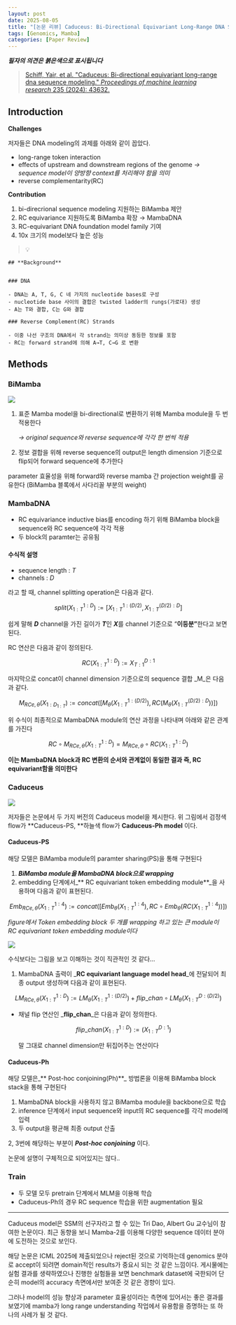 ```yaml
---
layout: post
date: 2025-08-05
title: "[논문 리뷰] Caduceus: Bi-Directional Equivariant Long-Range DNA Sequence Modeling"
tags: [Genomics, Mamba]
categories: [Paper Review]
---
```


<span class="notion-red">_**필자의 의견은 붉은색으로 표시됩니다**_</span>


> [Schiff, Yair, et al. "Caduceus: Bi-directional equivariant long-range dna sequence modeling." ](https://pmc.ncbi.nlm.nih.gov/articles/PMC12189541/)[_Proceedings of machine learning research_](https://pmc.ncbi.nlm.nih.gov/articles/PMC12189541/)[ 235 (2024): 43632.](https://pmc.ncbi.nlm.nih.gov/articles/PMC12189541/)



## Introduction


**Challenges**


저자들은 DNA modeling의 과제를 아래와 같이 꼽았다.

- long-range token interaction
- effects of upstream and downstream regions of the genome 
_→ sequence model이 양방향 context를 처리해야 함을 의미_
- reverse complementarity(RC)

**Contribution**

1. bi-direcrional sequence modeling 지원하는 BiMamba 제안
1. RC equivariance 지원하도록 BiMamba 확장 → MambaDNA
1. RC-equivariant DNA foundation model family 기여
1. 10x 크기의 model보다 높은 성능

> 💡 


	## **Background**


	### DNA

	- DNA는 A, T, G, C 네 가지의 nucleotide bases로 구성
	- nucleotide base 사이의 결합은 twisted ladder의 rungs(가로대) 생성
	- A는 T와 결합, C는 G와 결합

	### Reverse Complement(RC) Strands

	- 이중 나선 구조의 DNA에서 각 strand는 의미상 동등한 정보를 포함
	- RC는 forward strand에 의해 A→T, C→G 로 변환


## Methods



### BiMamba


![](https://prod-files-secure.s3.us-west-2.amazonaws.com/542b861c-36a8-4051-84e5-8804b6728dba/2c247d59-7815-4980-99f0-8f0d21f445a7/image.png?X-Amz-Algorithm=AWS4-HMAC-SHA256&X-Amz-Content-Sha256=UNSIGNED-PAYLOAD&X-Amz-Credential=ASIAZI2LB46622Y5XSTH%2F20251008%2Fus-west-2%2Fs3%2Faws4_request&X-Amz-Date=20251008T070111Z&X-Amz-Expires=3600&X-Amz-Security-Token=IQoJb3JpZ2luX2VjEB8aCXVzLXdlc3QtMiJHMEUCIDp6BxG7JE%2F30goEKbxhkoyCNPFlwWz03Mcxu90VvBj1AiEA7jOROBmOx9piT1b94ARwOFE64g13%2Bctaenl5JwXdHuIqiAQIuP%2F%2F%2F%2F%2F%2F%2F%2F%2F%2FARAAGgw2Mzc0MjMxODM4MDUiDJjA7I4Ilkqa5A%2FfuircA5twR%2FpZ%2FnxeAC0o82fHtMpnpiXsAn%2FcSKsUZZPDDTjI910ENcVl0o%2FOBAhLnRRrdKII71a19fwYKbze9QTmwkccbvCWJi5vZpJ7Z%2B5mkRTwnJwlyHV7oqH4iy7t7e94DR8ukqCwybNjWZY9R46PTnhZrQS%2BAefvSaYZxMWS1NXmgHGYbjdSaApjzw9SazB38IuBvHIilvGp9vcwu2yNarRJlXGYzRKXpfsoj30Zu9iSSw4tTPUQsIgMBPufqae2xNfmoRORksS%2B%2FAR%2BTq9GM9U5cxtA%2FaXAzLtjwpqYjckWviR%2FlxB4yTgMSYALP7sn82zOs2lshVJeqaN7OjI8eZj%2BI14kNi2Oqij3wy%2FIT0IKBe2HLWAKWtWAtV3qEBLBenbq4YWQM6UlVuC4EjjFhWN1vhzf4qU7nUK2WQFA9oDfHQzM6iSfdOppghv1TaPNoBfsSlKiL2%2Fef8ngMbvrgv9vBWxIN%2Fplo2XMlu%2BROAm1l6S6xa99rks2k50vYEAJZYN3HD0bOVI86R2o2i2Civf9hCOVkPuKEaFFHZUrJt9Z%2BshMJ4liI8woI3ks9Spq5QZiYcSfWcd6Wie9lDwg60ytFpaJxrPaYDkumdz3LYZknNVJFl%2BQX%2FouoevlMJ2OmMcGOqUB3h%2BR7p38rzNuHHVQV%2FIfVMxsk0BrJUo5khqMsnQ8GZWVCZlJA2SOE3%2BWzp89DBk4hHG789%2BgJGmc74qPg2IEoPIVUA8ArhwFtlVVV%2B4s%2Fdq75h5R9AHNEuFa4BQDS%2FUn1DfRMCJY8LTM3jbPe5IzjLWxv4CeY%2F4HOA%2BTEM4QL3mPn9yX9c2P70g3QB4A8GdZWneYHBR0r44UpeD3H4v0KslzsKg8&X-Amz-Signature=63851653453a352451b60af0966496a70f35577ce0d12606adc7a01ae7fa41c5&X-Amz-SignedHeaders=host&x-amz-checksum-mode=ENABLED&x-id=GetObject)

1. 표준 Mamba model을 bi-directional로 변환하기 위해 Mamba module을 두 번 적용한다

	_→ original sequence와 reverse sequence에 각각 한 번씩 적용_

1. 정보 결합을 위해 reverse sequence의 output은 length dimension 기준으로 flip되어 forward sequence에 추가한다

parameter 효율성을 위해 forward와 reverse mamba 간 projection weight를 공유한다 (BiMamba 블록에서 사다리꼴 부분의 weight)



### MambaDNA

- RC equivariance inductive bias를 encoding 하기 위해 BiMamba block을 sequence와 RC sequence에 각각 적용
- 두 block의 paramter는 공유됨


#### 수식적 설명

- sequence length : _T_
- channels : _D_

라고 할 때,  channel splitting operation은 다음과 같다.


$$
split(X^{1:D}_{1:T}):=[X^{1:(D/2)}_{1:T},X^{(D/2):D}_{1:T}]
$$


<span class="notion-red">쉽게 말해 </span><span class="notion-red">_**D**_</span><span class="notion-red"> channel을 가진 길이가 </span><span class="notion-red">_**T**_</span><span class="notion-red">인 </span><span class="notion-red">_**X**_</span><span class="notion-red">를 channel 기준으로 “</span><span class="notion-red">**이등분”**</span><span class="notion-red">한다고 보면 된다.</span>


RC 연산은 다음과 같이 정의된다.


$$
RC(X^{1:D}_{1:T}):=X^{D:1}_{T:1}
$$


마지막으로 concat이 channel dimension 기준으로의 sequence 결합 _M_은 다음과 같다.


$$
M_{RCe,\theta}(X_{1:D_{1:T}}):=concat([M_{\theta}(X^{1:(D/2)}_{1:T}),RC(M_{\theta}(X^{(D/2):D}_{1:T}))])
$$


위 수식이 최종적으로 MambaDNA module의 연산 과정을 나타내며 아래와 같은 관계를 가진다


$$
RC\circ M_{RCe,\theta}(X^{1:D}_{1:T}) = M_{RCe,\theta} \circ RC(X^{1:D}_{1:T})
$$


**이는 MambaDNA block과 RC 변환의 순서와 관계없이 동일한 결과 즉, RC equivariant함을 의미한다**



### Caduceus


![](https://prod-files-secure.s3.us-west-2.amazonaws.com/542b861c-36a8-4051-84e5-8804b6728dba/f94a60d7-8145-473b-aef9-7c68d3ec604a/image.png?X-Amz-Algorithm=AWS4-HMAC-SHA256&X-Amz-Content-Sha256=UNSIGNED-PAYLOAD&X-Amz-Credential=ASIAZI2LB46622Y5XSTH%2F20251008%2Fus-west-2%2Fs3%2Faws4_request&X-Amz-Date=20251008T070111Z&X-Amz-Expires=3600&X-Amz-Security-Token=IQoJb3JpZ2luX2VjEB8aCXVzLXdlc3QtMiJHMEUCIDp6BxG7JE%2F30goEKbxhkoyCNPFlwWz03Mcxu90VvBj1AiEA7jOROBmOx9piT1b94ARwOFE64g13%2Bctaenl5JwXdHuIqiAQIuP%2F%2F%2F%2F%2F%2F%2F%2F%2F%2FARAAGgw2Mzc0MjMxODM4MDUiDJjA7I4Ilkqa5A%2FfuircA5twR%2FpZ%2FnxeAC0o82fHtMpnpiXsAn%2FcSKsUZZPDDTjI910ENcVl0o%2FOBAhLnRRrdKII71a19fwYKbze9QTmwkccbvCWJi5vZpJ7Z%2B5mkRTwnJwlyHV7oqH4iy7t7e94DR8ukqCwybNjWZY9R46PTnhZrQS%2BAefvSaYZxMWS1NXmgHGYbjdSaApjzw9SazB38IuBvHIilvGp9vcwu2yNarRJlXGYzRKXpfsoj30Zu9iSSw4tTPUQsIgMBPufqae2xNfmoRORksS%2B%2FAR%2BTq9GM9U5cxtA%2FaXAzLtjwpqYjckWviR%2FlxB4yTgMSYALP7sn82zOs2lshVJeqaN7OjI8eZj%2BI14kNi2Oqij3wy%2FIT0IKBe2HLWAKWtWAtV3qEBLBenbq4YWQM6UlVuC4EjjFhWN1vhzf4qU7nUK2WQFA9oDfHQzM6iSfdOppghv1TaPNoBfsSlKiL2%2Fef8ngMbvrgv9vBWxIN%2Fplo2XMlu%2BROAm1l6S6xa99rks2k50vYEAJZYN3HD0bOVI86R2o2i2Civf9hCOVkPuKEaFFHZUrJt9Z%2BshMJ4liI8woI3ks9Spq5QZiYcSfWcd6Wie9lDwg60ytFpaJxrPaYDkumdz3LYZknNVJFl%2BQX%2FouoevlMJ2OmMcGOqUB3h%2BR7p38rzNuHHVQV%2FIfVMxsk0BrJUo5khqMsnQ8GZWVCZlJA2SOE3%2BWzp89DBk4hHG789%2BgJGmc74qPg2IEoPIVUA8ArhwFtlVVV%2B4s%2Fdq75h5R9AHNEuFa4BQDS%2FUn1DfRMCJY8LTM3jbPe5IzjLWxv4CeY%2F4HOA%2BTEM4QL3mPn9yX9c2P70g3QB4A8GdZWneYHBR0r44UpeD3H4v0KslzsKg8&X-Amz-Signature=aebaf5d04e127d8f350b3b796c9a813b4bc68cf917bc8c8655cbf39848affb3d&X-Amz-SignedHeaders=host&x-amz-checksum-mode=ENABLED&x-id=GetObject)


저자들은 논문에서 두 가지 버전의 Caduceus model을 제시한다. 위 그림에서 검정색 flow가 **Caduceus-PS, **하늘색 flow가 **Caduceus-Ph model** 이다.



#### Caduceus-PS


해당 모델은 BiMamba module의 paramter sharing(PS)을 통해 구현된다

1. _**BiMamba module을 MambaDNA block으로 wrapping**_
1. embedding 단계에서_** RC equivariant token embedding module**_을 사용하며 다음과 같이 표현된다.

$$
Emb_{RCe,\theta}(X^{1:4}_{1:T}):=concat([Emb_{\theta}(X^{1:4}_{1:T}),RC \circ Emb_{\theta}(RC(X^{1:4}_{1:T}))])
$$


_figure에서 Token embedding block 두 개를 wrapping 하고 있는 큰 module이 RC equivariant token embedding module이다_


![](https://prod-files-secure.s3.us-west-2.amazonaws.com/542b861c-36a8-4051-84e5-8804b6728dba/b175e4da-71eb-4e91-8c23-a06dabe673c9/image.png?X-Amz-Algorithm=AWS4-HMAC-SHA256&X-Amz-Content-Sha256=UNSIGNED-PAYLOAD&X-Amz-Credential=ASIAZI2LB46622Y5XSTH%2F20251008%2Fus-west-2%2Fs3%2Faws4_request&X-Amz-Date=20251008T070111Z&X-Amz-Expires=3600&X-Amz-Security-Token=IQoJb3JpZ2luX2VjEB8aCXVzLXdlc3QtMiJHMEUCIDp6BxG7JE%2F30goEKbxhkoyCNPFlwWz03Mcxu90VvBj1AiEA7jOROBmOx9piT1b94ARwOFE64g13%2Bctaenl5JwXdHuIqiAQIuP%2F%2F%2F%2F%2F%2F%2F%2F%2F%2FARAAGgw2Mzc0MjMxODM4MDUiDJjA7I4Ilkqa5A%2FfuircA5twR%2FpZ%2FnxeAC0o82fHtMpnpiXsAn%2FcSKsUZZPDDTjI910ENcVl0o%2FOBAhLnRRrdKII71a19fwYKbze9QTmwkccbvCWJi5vZpJ7Z%2B5mkRTwnJwlyHV7oqH4iy7t7e94DR8ukqCwybNjWZY9R46PTnhZrQS%2BAefvSaYZxMWS1NXmgHGYbjdSaApjzw9SazB38IuBvHIilvGp9vcwu2yNarRJlXGYzRKXpfsoj30Zu9iSSw4tTPUQsIgMBPufqae2xNfmoRORksS%2B%2FAR%2BTq9GM9U5cxtA%2FaXAzLtjwpqYjckWviR%2FlxB4yTgMSYALP7sn82zOs2lshVJeqaN7OjI8eZj%2BI14kNi2Oqij3wy%2FIT0IKBe2HLWAKWtWAtV3qEBLBenbq4YWQM6UlVuC4EjjFhWN1vhzf4qU7nUK2WQFA9oDfHQzM6iSfdOppghv1TaPNoBfsSlKiL2%2Fef8ngMbvrgv9vBWxIN%2Fplo2XMlu%2BROAm1l6S6xa99rks2k50vYEAJZYN3HD0bOVI86R2o2i2Civf9hCOVkPuKEaFFHZUrJt9Z%2BshMJ4liI8woI3ks9Spq5QZiYcSfWcd6Wie9lDwg60ytFpaJxrPaYDkumdz3LYZknNVJFl%2BQX%2FouoevlMJ2OmMcGOqUB3h%2BR7p38rzNuHHVQV%2FIfVMxsk0BrJUo5khqMsnQ8GZWVCZlJA2SOE3%2BWzp89DBk4hHG789%2BgJGmc74qPg2IEoPIVUA8ArhwFtlVVV%2B4s%2Fdq75h5R9AHNEuFa4BQDS%2FUn1DfRMCJY8LTM3jbPe5IzjLWxv4CeY%2F4HOA%2BTEM4QL3mPn9yX9c2P70g3QB4A8GdZWneYHBR0r44UpeD3H4v0KslzsKg8&X-Amz-Signature=fbe1dc98b83a5f86f64697744c75094b3649ea6eeebb5b8dcac13e379a115621&X-Amz-SignedHeaders=host&x-amz-checksum-mode=ENABLED&x-id=GetObject)


<span class="notion-red">수식보다는 그림을 보고 이해하는 것이 직관적인 것 같다…</span>

1. MambaDNA 출력이 _**RC equivariant language model head**_에 전달되어 최종 output 생성하며 다음과 같이 표현된다.

$$
LM_{RCe,\theta}(X^{1:D}_{1:T}):= LM_{\theta}(X^{1:(D/2)}_{1:T})+flip\_chan\circ LM_{\theta}(X^{D:(D/2)}_{1:T})
$$

- 채널 flip 연산인 _**flip\_chan**_은 다음과 같이 정의한다.

	$$
	flip\_chan(X^{1:D}_{1:T}):=(X^{D:1}_{1:T})
	$$


	말 그대로 channel dimension만 뒤집어주는 연산이다



#### Caduceus-Ph


해당 모델은_** Post-hoc conjoining(Ph)**_ 방법론을 이용해 BiMamba block stack을 통해 구현된다

1. MambaDNA block을 사용하지 않고 BiMamba module을 backbone으로 학습
1. inference 단계에서 input sequence와 input의 RC sequence를 각각 model에 입력
1. 두 output을 평균해 최종 output 산출

2, 3번에 해당하는 부분이 _**Post-hoc conjoining**_ 이다.


<span class="notion-red">논문에 설명이 구체적으로 되어있지는 않다..</span>



### Train

- 두 모델 모두 pretrain 단계에서 MLM을 이용해 학습
- Caduceus-Ph의 경우 RC sequence 학습을 위한 augmentation 필요

---


<span class="notion-red">Caduceus model은 SSM의 선구자라고 할 수 있는 Tri Dao, Albert Gu 교수님이 참여한 논문이다. 최근 동향을 보니 Mamba-2를 이용해 다양한 sequence 데이터 분야에 도전하는 것으로 보인다.</span>


<span class="notion-red">해당 논문은 ICML 2025에 제출되었으나 reject된 것으로 기억하는데 genomics 분야로 accept이 되려면 domain적인 results가 중요시 되는 것 같은 느낌이다. 게시물에는 실험 결과를 생략하였으나 진행한 실험들을 보면 benchmark dataset에 국한되어 단순히 model의 accuracy 측면에서만 보여준 것 같은 경향이 있다.</span>


<span class="notion-red">그러나 model의 성능 향상과 parameter 효율성이라는 측면에 있어서는 좋은 결과를 보였기에 mamba가 long range understanding 작업에서 유용함을 증명하는 또 하나의 사례가 될 것 같다.</span>

